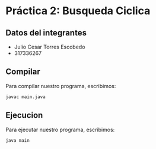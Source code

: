 # Práctica 2: Busqueda Ciclica

## Datos del integrantes

* Julio Cesar Torres Escobedo
* 317336267


## Compilar

Para compilar nuestro programa, escribimos:

```sh
javac main.java
```

## Ejecucion

Para ejecutar nuestro programa, escribimos:

```sh
java main
```